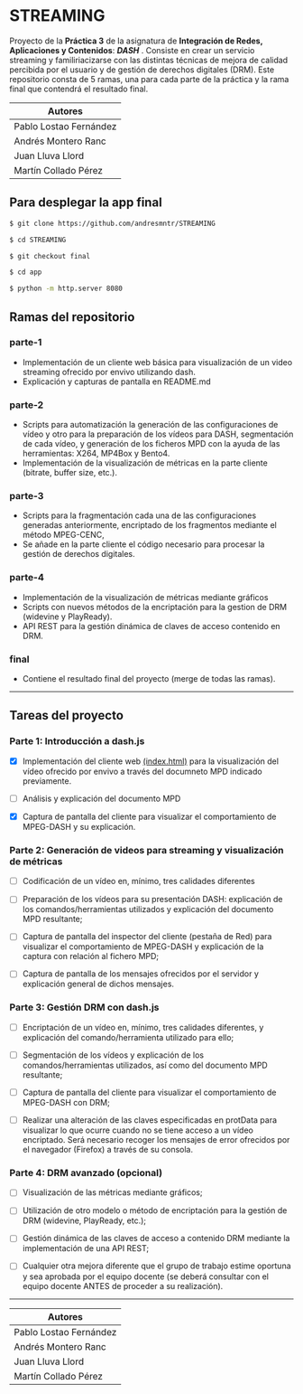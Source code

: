 #  STREAMING


Proyecto de la **Práctica 3** de la asignatura de **Integración de Redes, Aplicaciones y Contenidos**: ***DASH*** . Consiste en crear un servicio streaming y familiriacizarse con las distintas técnicas de mejora de calidad percibida por el usuario y de gestión de derechos digitales (DRM). Este repositorio consta de 5 ramas, una para cada parte de la práctica y la rama final que contendrá el resultado final.

<center>

| **Autores** |
|-------------|
| Pablo Lostao Fernández |
| Andrés Montero Ranc |
| Juan Lluva Llord |
| Martín Collado Pérez |

</center>


##  Para desplegar la app final

  

```sh
$ git clone https://github.com/andresmntr/STREAMING

$ cd STREAMING

$ git checkout final

$ cd app

$ python -m http.server 8080
```

##  Ramas del repositorio

###  parte-1
* Implementación de un cliente web básica para visualización de un video streaming ofrecido por envivo utilizando dash.
* Explicación y capturas de pantalla en README.md
  
###  parte-2
* Scripts para automatización la generación de las configuraciones de vídeo y otro para la preparación de los vídeos para DASH, segmentación de cada vídeo, y generación de los ficheros MPD con la ayuda de las herramientas: X264, MP4Box y Bento4.
* Implementación de la visualización de métricas en la parte cliente (bitrate, buffer size, etc.).
  
###  parte-3
* Scripts para la fragmentación cada una de las configuraciones generadas anteriormente, encriptado de los fragmentos mediante el método MPEG-CENC, 
* Se añade en la parte cliente el código necesario para procesar la gestión de derechos digitales.

###  parte-4
* Implementación de la visualización de métricas mediante gráficos
* Scripts con nuevos métodos de la encriptación para la gestion de DRM (widevine y PlayReady).
* API REST para la gestión dinámica de claves de acceso contenido en DRM.

###  final
* Contiene el resultado final del proyecto (merge de todas las ramas).

---
  
##  Tareas del proyecto

###  Parte 1: Introducción a dash.js

  

-  [x] Implementación del cliente web [(index.html)](https://github.com/pablolostao/IRAC-P3/blob/Andrew/index.html) para la visualización del vídeo ofrecido por envivo a través del documneto MPD indicado previamente.

- [ ] Análisis y explicación del documento MPD

-  [x] Captura de pantalla del cliente para visualizar el comportamiento de MPEG-DASH y su explicación.

  

###  Parte 2: Generación de videos para streaming y visualización de métricas

  

- [ ] Codificación de un vídeo en, mínimo, tres calidades diferentes

- [ ] Preparación de los vídeos para su presentación DASH: explicación de los comandos/herramientas utilizados y explicación del documento MPD resultante;

- [ ] Captura de pantalla del inspector del cliente (pestaña de Red) para visualizar el comportamiento de MPEG-DASH y explicación de la captura con relación al fichero MPD;

- [ ] Captura de pantalla de los mensajes ofrecidos por el servidor y explicación general de dichos mensajes.

  

###  Parte 3: Gestión DRM con dash.js

  

- [ ] Encriptación de un vídeo en, mínimo, tres calidades diferentes, y explicación del comando/herramienta utilizado para ello;

- [ ] Segmentación de los vídeos y explicación de los comandos/herramientas utilizados, así como del documento MPD resultante;

- [ ] Captura de pantalla del cliente para visualizar el comportamiento de MPEG-DASH con DRM;

- [ ] Realizar una alteración de las claves especificadas en protData para visualizar lo que ocurre cuando no se tiene acceso a un vídeo encriptado. Será necesario recoger los mensajes de error ofrecidos por el navegador (Firefox) a través de su consola.

  

###  Parte 4: DRM avanzado (opcional)

  

- [ ] Visualización de las métricas mediante gráficos;

- [ ] Utilización de otro modelo o método de encriptación para la gestión de DRM (widevine, PlayReady, etc.);

- [ ] Gestión dinámica de las claves de acceso a contenido DRM mediante la implementación de una API REST;

- [ ] Cualquier otra mejora diferente que el grupo de trabajo estime oportuna y sea aprobada por el equipo docente (se deberá consultar con el equipo docente ANTES de proceder a su realización).

---
<center>

| **Autores** |
|-------------|
| Pablo Lostao Fernández |
| Andrés Montero Ranc |
| Juan Lluva Llord |
| Martín Collado Pérez |

</center>